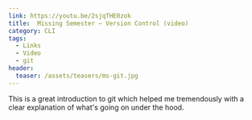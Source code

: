 ```yaml
---
link: https://youtu.be/2sjqTHE0zok
title:  Missing Semester – Version Control (video)
category: CLI
tags:
  - Links
  - Video
  - git
header:
  teaser: /assets/teasers/ms-git.jpg
---
```

This is a great introduction to git which helped me tremendously with a clear explanation of what's going on under the hood.